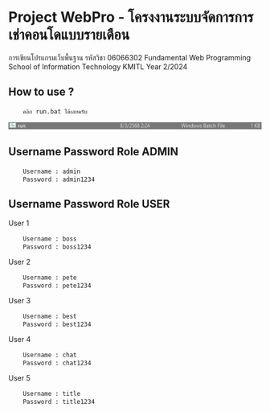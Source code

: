 # Project WebPro - โครงงานระบบจัดการการเช่าคอนโดแบบรายเดือน
การเขียนโปรแกรมเว็บพื้นฐาน รหัสวิชา 06066302 Fundamental Web Programming School of Information Technology KMITL Year 2/2024


## How to use ?

```
    คลิก run.bat ได้เลยครับ
```
![Image](/website/static/img/runbat.PNG)
## Username Password Role ADMIN

```
    Username : admin
    Password : admin1234
```

## Username Password Role USER

User 1
```
    Username : boss
    Password : boss1234
```

User 2
``` 
    Username : pete
    Password : pete1234
```

User 3
```
    Username : best
    Password : best1234
```

User 4
```
    Username : chat
    Password : chat1234
```

User 5
```
    Username : title
    Password : title1234
```

